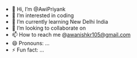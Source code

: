 - 👋 Hi, I’m @AwiPriyank
- 👀 I’m interested in coding
- 🌱 I’m currently learning New Delhi India
- 💞️ I’m looking to collaborate on 
- 📫 How to reach me @awanishkr105@gmail.com
- 😄 Pronouns: ...
- ⚡ Fun fact: ...

<!---
AwiPriyank/AwiPriyank is a ✨ special ✨ repository because its `README.md` (this file) appears on your GitHub profile.
You can click the Preview link to take a look at your changes.
--->

